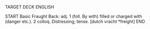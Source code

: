 TARGET DECK
ENGLISH

START
Basic
Fraught
Back: adj. 1 (foll. By with) filled or charged with (danger etc.). 2 colloq. Distressing; tense. [dutch vracht *freight]
END
